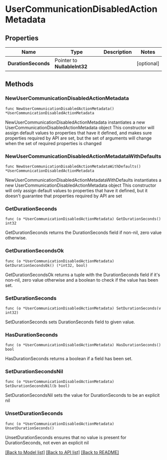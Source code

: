 # UserCommunicationDisabledActionMetadata

## Properties

Name | Type | Description | Notes
------------ | ------------- | ------------- | -------------
**DurationSeconds** | Pointer to **NullableInt32** |  | [optional] 

## Methods

### NewUserCommunicationDisabledActionMetadata

`func NewUserCommunicationDisabledActionMetadata() *UserCommunicationDisabledActionMetadata`

NewUserCommunicationDisabledActionMetadata instantiates a new UserCommunicationDisabledActionMetadata object
This constructor will assign default values to properties that have it defined,
and makes sure properties required by API are set, but the set of arguments
will change when the set of required properties is changed

### NewUserCommunicationDisabledActionMetadataWithDefaults

`func NewUserCommunicationDisabledActionMetadataWithDefaults() *UserCommunicationDisabledActionMetadata`

NewUserCommunicationDisabledActionMetadataWithDefaults instantiates a new UserCommunicationDisabledActionMetadata object
This constructor will only assign default values to properties that have it defined,
but it doesn't guarantee that properties required by API are set

### GetDurationSeconds

`func (o *UserCommunicationDisabledActionMetadata) GetDurationSeconds() int32`

GetDurationSeconds returns the DurationSeconds field if non-nil, zero value otherwise.

### GetDurationSecondsOk

`func (o *UserCommunicationDisabledActionMetadata) GetDurationSecondsOk() (*int32, bool)`

GetDurationSecondsOk returns a tuple with the DurationSeconds field if it's non-nil, zero value otherwise
and a boolean to check if the value has been set.

### SetDurationSeconds

`func (o *UserCommunicationDisabledActionMetadata) SetDurationSeconds(v int32)`

SetDurationSeconds sets DurationSeconds field to given value.

### HasDurationSeconds

`func (o *UserCommunicationDisabledActionMetadata) HasDurationSeconds() bool`

HasDurationSeconds returns a boolean if a field has been set.

### SetDurationSecondsNil

`func (o *UserCommunicationDisabledActionMetadata) SetDurationSecondsNil(b bool)`

 SetDurationSecondsNil sets the value for DurationSeconds to be an explicit nil

### UnsetDurationSeconds
`func (o *UserCommunicationDisabledActionMetadata) UnsetDurationSeconds()`

UnsetDurationSeconds ensures that no value is present for DurationSeconds, not even an explicit nil

[[Back to Model list]](../README.md#documentation-for-models) [[Back to API list]](../README.md#documentation-for-api-endpoints) [[Back to README]](../README.md)


